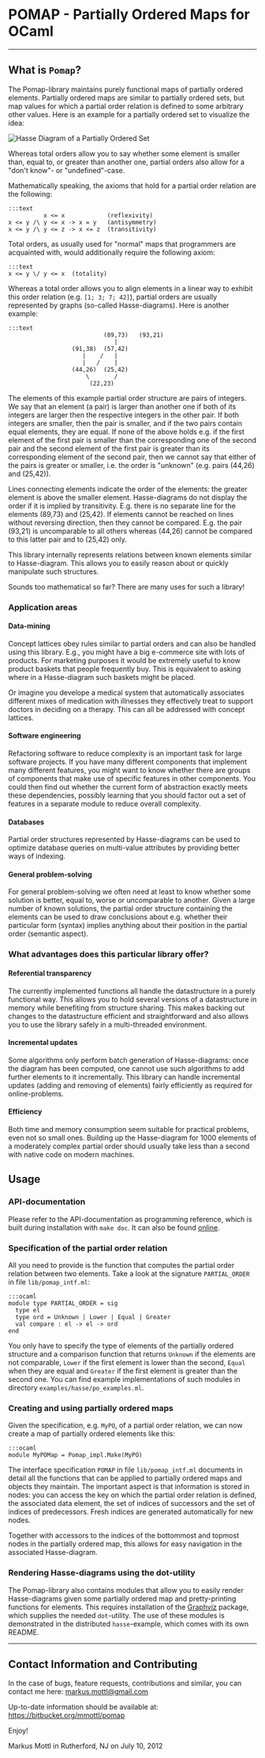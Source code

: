 POMAP - Partially Ordered Maps for OCaml
========================================

---------------------------------------------------------------------------

What is `Pomap`?
----------------

The Pomap-library maintains purely functional maps of partially ordered
elements.  Partially ordered maps are similar to partially ordered sets, but
map values for which a partial order relation is defined to some arbitrary
other values.  Here is an example for a partially ordered set to visualize
the idea:

  ![Hasse Diagram of a Partially Ordered Set](https://bitbucket.org/mmottl/pomap/downloads/hasse.png "Hasse Diagram of a Partially Ordered Set")

Whereas total orders allow you to say whether some element is smaller than,
equal to, or greater than another one, partial orders also allow for a
"don't know"- or "undefined"-case.

Mathematically speaking, the axioms that hold for a partial order relation
are the following:

    :::text
              x <= x            (reflexivity)
    x <= y /\ y <= x -> x = y   (antisymmetry)
    x <= y /\ y <= z -> x <= z  (transitivity)

Total orders, as usually used for "normal" maps that programmers are acquainted
with, would additionally require the following axiom:

    :::text
    x <= y \/ y <= x  (totality)

Whereas a total order allows you to align elements in a linear way to exhibit
this order relation (e.g. `[1; 3; 7; 42]`), partial orders are usually
represented by graphs (so-called Hasse-diagrams).  Here is another example:

    :::text
                               (89,73)   (93,21)
                                  |
                      (91,38)  (57,42)
                         |    /   |
                         |   /    |
                      (44,26)  (25,42)
                          \       /
                           (22,23)

The elements of this example partial order structure are pairs of integers.
We say that an element (a pair) is larger than another one if both of
its integers are larger then the respective integers in the other pair.
If both integers are smaller, then the pair is smaller, and if the two pairs
contain equal elements, they are equal.  If none of the above holds e.g. if
the first element of the first pair is smaller than the corresponding one
of the second pair and the second element of the first pair is greater than
its corresponding element of the second pair, then we cannot say that either
of the pairs is greater or smaller, i.e. the order is "unknown" (e.g. pairs
(44,26) and (25,42)).

Lines connecting elements indicate the order of the elements: the greater
element is above the smaller element.  Hasse-diagrams do not display the
order if it is implied by transitivity.  E.g. there is no separate line for
the elements (89,73) and (25,42).  If elements cannot be reached on lines
without reversing direction, then they cannot be compared.  E.g. the pair
(93,21) is uncomparable to all others whereas (44,26) cannot be compared to
this latter pair and to (25,42) only.

This library internally represents relations between known elements similar
to Hasse-diagram.  This allows you to easily reason about or quickly manipulate
such structures.

Sounds too mathematical so far? There are many uses for such a library!

### Application areas

####  Data-mining

Concept lattices obey rules similar to partial orders and can also be handled
using this library.  E.g., you might have a big e-commerce site with lots
of products.  For marketing purposes it would be extremely useful to know
product baskets that people frequently buy.  This is equivalent to asking
where in a Hasse-diagram such baskets might be placed.

Or imagine you develope a medical system that automatically associates
different mixes of medication with illnesses they effectively treat to
support doctors in deciding on a therapy.  This can all be addressed with
concept lattices.

#### Software engineering

Refactoring software to reduce complexity is an important task for large
software projects.  If you have many different components that implement
many different features, you might want to know whether there are groups
of components that make use of specific features in other components.
You could then find out whether the current form of abstraction exactly
meets these dependencies, possibly learning that you should factor out a
set of features in a separate module to reduce overall complexity.

#### Databases

Partial order structures represented by Hasse-diagrams can be used to
optimize database queries on multi-value attributes by providing better ways
of indexing.

#### General problem-solving

For general problem-solving we often need at least to know whether some
solution is better, equal to, worse or uncomparable to another.  Given a
large number of known solutions, the partial order structure containing the
elements can be used to draw conclusions about e.g. whether their particular
form (syntax) implies anything about their position in the partial order
(semantic aspect).

### What advantages does this particular library offer?

#### Referential transparency

The currently implemented functions all handle the datastructure in a purely
functional way.  This allows you to hold several versions of a datastructure
in memory while benefiting from structure sharing.  This makes backing out
changes to the datastructure efficient and straightforward and also allows
you to use the library safely in a multi-threaded environment.

#### Incremental updates

Some algorithms only perform batch generation of Hasse-diagrams: once the
diagram has been computed, one cannot use such algorithms to add further
elements to it incrementally.  This library can handle incremental updates
(adding and removing of elements) fairly efficiently as required for
online-problems.

#### Efficiency

Both time and memory consumption seem suitable for practical problems,
even not so small ones.  Building up the Hasse-diagram for 1000 elements of
a moderately complex partial order should usually take less than a second
with native code on modern machines.

Usage
-----

### API-documentation

Please refer to the API-documentation as programming reference, which
is built during installation with `make doc`.  It can also be found
[online](http://mmottl.bitbucket.org/projects/pomap/api/).

### Specification of the partial order relation

All you need to provide is the function that computes the partial order
relation between two elements.  Take a look at the signature `PARTIAL_ORDER`
in file `lib/pomap_intf.ml`:

    :::ocaml
    module type PARTIAL_ORDER = sig
      type el
      type ord = Unknown | Lower | Equal | Greater
      val compare : el -> el -> ord
    end

You only have to specify the type of elements of the partially ordered
structure and a comparison function that returns `Unknown` if the elements
are not comparable, `Lower` if the first element is lower than the second,
`Equal` when they are equal and `Greater` if the first element is greater
than the second one.  You can find example implementations of such modules
in directory `examples/hasse/po_examples.ml`.

### Creating and using partially ordered maps

Given the specification, e.g. `MyPO`, of a partial order relation, we can
now create a map of partially ordered elements like this:

    :::ocaml
    module MyPOMap = Pomap_impl.Make(MyPO)

The interface specification `POMAP` in file `lib/pomap_intf.ml` documents in
detail all the functions that can be applied to partially ordered maps and
objects they maintain.  The important aspect is that information is stored in
nodes: you can access the key on which the partial order relation is defined,
the associated data element, the set of indices of successors and the set
of indices of predecessors.  Fresh indices are generated automatically for
new nodes.

Together with accessors to the indices of the bottommost and topmost nodes in
the partially ordered map, this allows for easy navigation in the associated
Hasse-diagram.

### Rendering Hasse-diagrams using the dot-utility

The Pomap-library also contains modules that allow you to easily render
Hasse-diagrams given some partially ordered map and pretty-printing
functions for elements.  This requires installation of the
[Graphviz](http://www.graphviz.org) package, which supplies the needed
`dot`-utility.  The use of these modules is demonstrated in the distributed
`hasse`-example, which comes with its own README.

---------------------------------------------------------------------------

Contact Information and Contributing
------------------------------------

In the case of bugs, feature requests, contributions and similar, you can
contact me here: <markus.mottl@gmail.com>

Up-to-date information should be available at:
<https://bitbucket.org/mmottl/pomap>

Enjoy!

Markus Mottl in Rutherford, NJ on July 10, 2012

